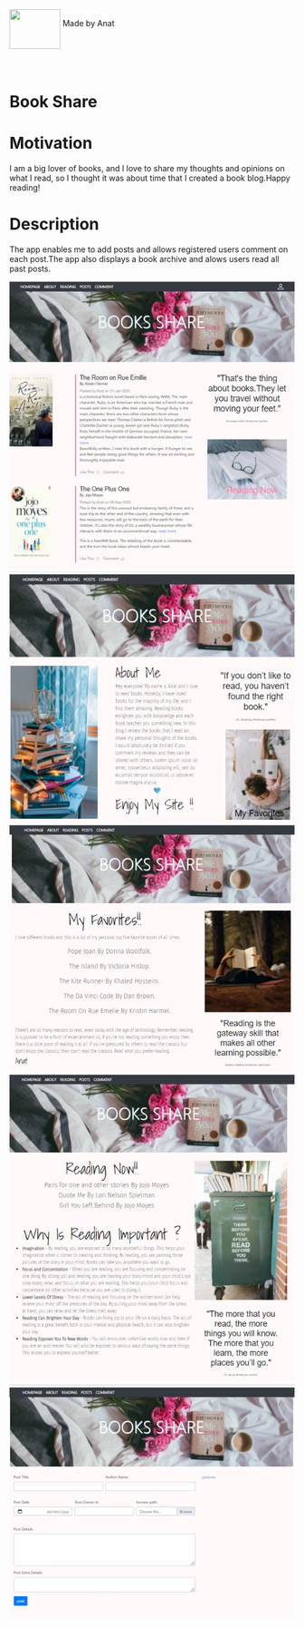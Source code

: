 <div>
   <img style="display:inline" src="https://img.icons8.com/office/80/000000/api.png"/ height="70" width=90 >
  <p style="display:inline;vertical-align:top; line-height:50px;">Made by Anat</p>
<div>

<br>
<br>

# Book Share


  
# Motivation
  
I am a big lover of books, and I love to share my thoughts and opinions on what I read, so I thought it was about time that I created a book blog.Happy reading!
  
# Description

The app enables me to add posts and allows registered users comment on each post.The app also displays a book archive and alows users read all past posts.
  
![Image](main.jpg)
![Image](about.jpg)
![Image](favorites.jpg)
![Image](reading.jpg)
![Image](post.jpg)

